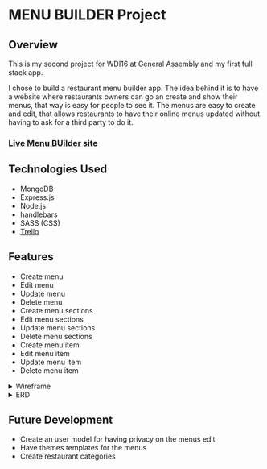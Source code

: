 # MENU BUILDER Project

## Overview

This is my second project for WDI16 at General Assembly and my first full stack app.

I chose to build a restaurant menu builder app. The idea behind it is to have a website where restaurants owners can go an create and show their menus, that way is easy for people to see it. The menus are easy to create and edit, that allows restaurants to have their online menus updated without having to ask for a third party to do it.

### [Live Menu BUilder site](https://menu-builder.herokuapp.com/)

## Technologies Used

* MongoDB
* Express.js
* Node.js
* handlebars
* SASS (CSS)
* [Trello](https://trello.com/b/b8ovminh/rest-menu-builders)

## Features

* Create menu
* Edit menu
* Update menu
* Delete menu
* Create menu sections
* Edit menu sections
* Update menu sections
* Delete menu sections
* Create menu item
* Edit menu item
* Update menu item
* Delete menu item

<details>
<summary>Wireframe</summary>
<br>

![Image of Wireframe](https://github.com/Tilingo/menu-builder/blob/master/public/images/wireframe.jpg)

</details>

<details>
<summary>ERD</summary>
<br>

![Image of Wireframe](https://github.com/Tilingo/menu-builder/blob/master/public/images/ERD.jpg)

</details>

## Future Development

* Create an user model for having privacy on the menus edit
* Have themes templates for the menus
* Create restaurant categories